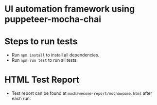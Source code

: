 # UI automation framework using puppeteer-mocha-chai

# Steps to run tests
* Run `npm install` to install all dependencies.
* Run `npm run test` to run all tests.

# HTML Test Report
* Test report can be found at `mochawesome-report/mochawsome.html` after each run.
